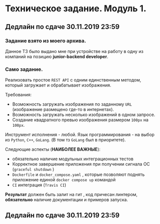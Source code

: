 # Техническое задание. Модуль 1.

## Дедлайн по сдаче 30.11.2019 23:59

### Задание взято из моего архива.
Данное ТЗ было выдано мне при устройстве на работу в одну из компаний на позицию **junior-backend developer**.

### Само задание.
Реализовать простое ```REST API``` с одним единственным методом, который загружает и обрабатывает изображения.

Требования:
* Возможность загружать изображения по заданному ```URL``` (изображение размещено где-то в интернетах).
* Возможность загружать несколько изображений в одном запросе.
* Создание квадратного превью изображения размером ```100px``` на ```100px```. 

Инструмент исполнения - любой.
Язык программирования - на выбор из ```Python```, ```C++```, ```GoLang```. (В том тз ```GoLang``` был в приоритете).

Следующие аспекты (**НАИБОЛЕЕ ВАЖНЫЕ**):
* обязательно наличие модульных интеграционных тестов
* Корректное завершение приложения при получении сигнала ОС (```graceful shutdown``` )
* ```Dockerfile``` и ```docker_compose.yaml``` , которые позволяют поднять приложение единой ```docker compose up``` командой
* ```CI``` интеграция (```Travis CI```)



**Результат** должен быть залит на гит , код причесан линтером, **обязательно** наличие документации и примеров запуска.

## Дедлайн по сдаче 30.11.2019 23:59
